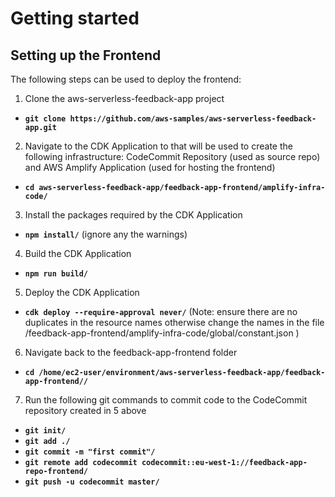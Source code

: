 # Getting started

## Setting up the Frontend

The following steps can be used to deploy the frontend:

1. Clone the aws-serverless-feedback-app project

- **`git clone https://github.com/aws-samples/aws-serverless-feedback-app.git`**

2. Navigate to the CDK Application to that will be used to create the following infrastructure: CodeCommit Repository (used as source repo) and AWS Amplify Application (used for hosting the frontend)

- **`cd aws-serverless-feedback-app/feedback-app-frontend/amplify-infra-code/`**

3. Install the packages required by the CDK Application

- **`npm install/`** (ignore any the warnings)

4. Build the CDK Application

- **`npm run build/`**

5. Deploy the CDK Application

- **`cdk deploy --require-approval never/`** (Note: ensure there are no duplicates in the resource names otherwise change the names in the file /feedback-app-frontend/amplify-infra-code/global/constant.json )

6. Navigate back to the feedback-app-frontend folder

- **`cd /home/ec2-user/environment/aws-serverless-feedback-app/feedback-app-frontend//`**

7. Run the following git commands to commit code to the CodeCommit repository created in 5 above

- **`git init/`**
- **`git add ./`**
- **`git commit -m "first commit"/`**
- **`git remote add codecommit codecommit::eu-west-1://feedback-app-repo-frontend/`**
- **`git push -u codecommit master/`**
